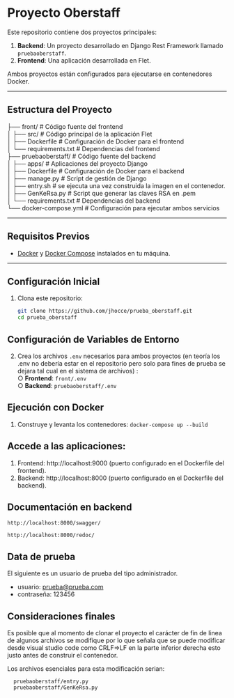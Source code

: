 # Proyecto Oberstaff

Este repositorio contiene dos proyectos principales:

1. **Backend**: Un proyecto desarrollado en Django Rest Framework llamado `pruebaoberstaff`.
2. **Frontend**: Una aplicación desarrollada en Flet.

Ambos proyectos están configurados para ejecutarse en contenedores Docker.

---

## Estructura del Proyecto
├── front/ # Código fuente del frontend  
│   ├── src/ # Código principal de la aplicación Flet  
│   ├── Dockerfile # Configuración de Docker para el frontend  
│   └── requirements.txt # Dependencias del frontend  
├── pruebaoberstaff/ # Código fuente del backend  
│   ├── apps/ # Aplicaciones del proyecto Django  
│   ├── Dockerfile # Configuración de Docker para el backend  
│   ├── manage.py # Script de gestión de Django  
│   ├── entry.sh # se ejecuta una vez construida la imagen en el contenedor.  
│   ├── GenKeRsa.py # Script que generar las claves RSA en .pem  
│   └── requirements.txt # Dependencias del backend  
└── docker-compose.yml # Configuración para ejecutar ambos servicios  


---

## Requisitos Previos

- [Docker](https://www.docker.com/) y [Docker Compose](https://docs.docker.com/compose/) instalados en tu máquina.

---

## Configuración Inicial

1. Clona este repositorio:
   ```bash
   git clone https://github.com/jhocce/prueba_oberstaff.git 
   cd prueba_oberstaff

## Configuración de Variables de Entorno

2. Crea los archivos `.env` necesarios para ambos proyectos (en teoría los .env no debería estar en el repositorio pero solo para fines de prueba se dejara tal cual en el sistema de archivos) :  
   ○ **Frontend**: `front/.env`  
   ○ **Backend**: `pruebaoberstaff/.env`  


## Ejecución con Docker
1. Construye y levanta los contenedores:
    ``` docker-compose up --build ```

## Accede a las aplicaciones:

1. Frontend: http://localhost:9000 (puerto configurado en el Dockerfile del frontend).
2. Backend: http://localhost:8000 (puerto configurado en el Dockerfile del backend).

## Documentación en backend

    http://localhost:8000/swagger/
    
    http://localhost:8000/redoc/

## Data de prueba
El siguiente es un usuario de prueba del tipo administrador.

* usuario: prueba@prueba.com
* contraseña: 123456


## Consideraciones finales
Es posible que al momento de clonar el proyecto el carácter de fin de linea de algunos archivos se modifique por lo que señala que se puede modificar desde visual studio code como CRLF=>LF en la parte inferior derecha esto justo antes de construir el contenedor.

Los archivos esenciales para esta modificación serian:

      pruebaoberstaff/entry.py
      pruebaoberstaff/GenKeRsa.py